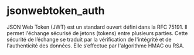 # jsonwebtoken_auth

JSON Web Token (JWT) est un standard ouvert défini dans la RFC 75191. Il permet l'échange sécurisé de jetons (tokens) entre plusieurs parties. Cette
sécurité de l’échange se traduit par la vérification de l'intégrité et de l'authenticité des données. Elle s’effectue par l'algorithme HMAC ou RSA.
